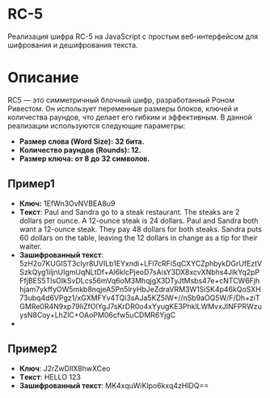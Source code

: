 # RC-5
Реализация шифра RC-5 на JavaScript с простым веб-интерфейсом для шифрования и дешифрования текста.
# Описание
RC5 — это симметричный блочный шифр, разработанный Роном Ривестом. Он использует переменные размеры блоков, ключей и количества раундов, что делает его гибким и эффективным. В данной реализации используются следующие параметры:
- **Размер слова (Word Size): 32 бита.**
- **Количество раундов (Rounds): 12.**
- **Размер ключа: от 8 до 32 символов.**
  
## Пример1
- **Ключ:** 1EfWn3OvNVBEA8u9
- **Tекст**: Paul and Sandra go to a steak restaurant. The steaks are 2 dollars per ounce. A 12-ounce steak is 24 dollars. Paul and Sandra both want a 12-ounce steak. They pay 48 dollars for both steaks. Sandra puts 60 dollars on the table, leaving the 12 dollars in change as a tip for their waiter.
- **Зашифрованный текст**: 5zH2o7KUGIST3cIyr8UVILb1EYxndi+LFl7cRFiSqCXYCZphbykDGrUfEztVSzkQyg1iljnUIgmUqNLtDf+AI6klcPjeoD7sAisY3DX8xcvXNbhs4JIkYq2pPFfjBES5TlsOIkSvDLcs56mVq6oM3MhqjgX3DTyJtMsbs47e+cNTCW6Fjhhjam7ykffyOW5mkb8nqjeA5Pn5lryHbJeZdraVRM3W1SiSK4p46kQoSXH73ubq4d6VPgz1/xGXMFYv4TQi3sAJa5KZ5lW+//nSb9aOQ5W/F/Dh+ziTGMRe0R4N9xp79IiZfOlYgJ7sKrDR0o4xYyugKE3PhklLWMvxJINFPRWzuysN8Coy+LhZlC+OAoPM06cfw5uCDMR6YjgC
- 
## Пример2
- **Ключ**: J2rZwDlIX8hwXCeo
- **Tекст**: HELLO 123
- **Зашифрованный текст**: MK4xquWiKlpo6kxq4zHlDQ==

